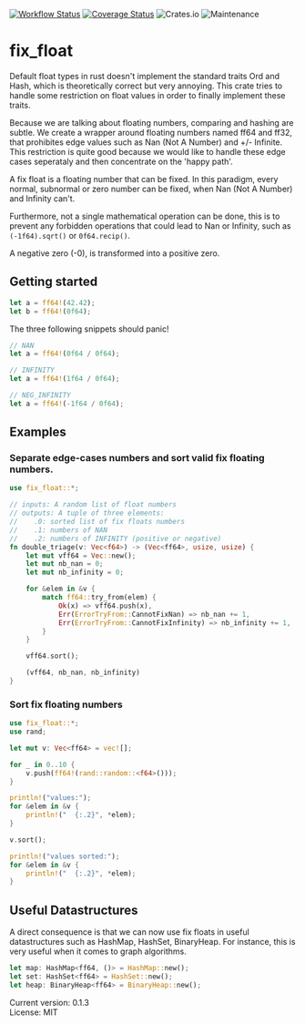 [![Workflow Status](https://github.com/FauconFan/fix_float/actions/workflows/main.yml/badge.svg)](https://github.com/FauconFan/fix_float/actions?query=workflow%3A%22main%22)
[![Coverage Status](https://coveralls.io/repos/github/FauconFan/fix_float/badge.svg?branch=master)](https://coveralls.io/github/FauconFan/fix_float?branch=master)
![Crates.io](https://img.shields.io/crates/l/fix_float)
![Maintenance](https://img.shields.io/badge/maintenance-experimental-blue.svg)

# fix_float

Default float types in rust doesn't implement the standard traits Ord and Hash, which is theoretically correct but very annoying. This crate tries to handle some restriction on float values in order to finally implement these traits.

Because we are talking about floating numbers, comparing and hashing are subtle. We create a wrapper around floating numbers named ff64 and ff32, that prohibites edge values such as Nan (Not A Number) and +/- Infinite. This restriction is quite good because we would like to handle these edge cases seperataly and then concentrate on the 'happy path'.

A fix float is a floating number that can be fixed. In this paradigm, every normal, subnormal or zero number can be fixed, when Nan (Not A Number) and Infinity can't.

Furthermore, not a single mathematical operation can be done, this is to prevent any forbidden operations that could lead to Nan or Infinity, such as `(-1f64).sqrt()` or `0f64.recip()`.

A negative zero (-0), is transformed into a positive zero.

## Getting started

```rust
let a = ff64!(42.42);
let b = ff64!(0f64);
```

The three following snippets should panic!
```rust
// NAN
let a = ff64!(0f64 / 0f64);
```

```rust
// INFINITY
let a = ff64!(1f64 / 0f64);
```

```rust
// NEG_INFINITY
let a = ff64!(-1f64 / 0f64);
```

## Examples

### Separate edge-cases numbers and sort valid fix floating numbers.

```rust
use fix_float::*;

// inputs: A random list of float numbers
// outputs: A tuple of three elements:
//    .0: sorted list of fix floats numbers
//    .1: numbers of NAN
//    .2: numbers of INFINITY (positive or negative)
fn double_triage(v: Vec<f64>) -> (Vec<ff64>, usize, usize) {
    let mut vff64 = Vec::new();
    let mut nb_nan = 0;
    let mut nb_infinity = 0;

    for &elem in &v {
        match ff64::try_from(elem) {
            Ok(x) => vff64.push(x),
            Err(ErrorTryFrom::CannotFixNan) => nb_nan += 1,
            Err(ErrorTryFrom::CannotFixInfinity) => nb_infinity += 1,
        }
    }

    vff64.sort();

    (vff64, nb_nan, nb_infinity)
}

```

### Sort fix floating numbers
```rust
use fix_float::*;
use rand;

let mut v: Vec<ff64> = vec![];

for _ in 0..10 {
    v.push(ff64!(rand::random::<f64>()));
}

println!("values:");
for &elem in &v {
    println!("  {:.2}", *elem);
}

v.sort();

println!("values sorted:");
for &elem in &v {
    println!("  {:.2}", *elem);
}
```

## Useful Datastructures

A direct consequence is that we can now use fix floats in useful datastructures such as HashMap, HashSet, BinaryHeap. For instance, this is very useful when it comes to graph algorithms.

```rust
let map: HashMap<ff64, ()> = HashMap::new();
let set: HashSet<ff64> = HashSet::new();
let heap: BinaryHeap<ff64> = BinaryHeap::new();
```

Current version: 0.1.3  
License: MIT
